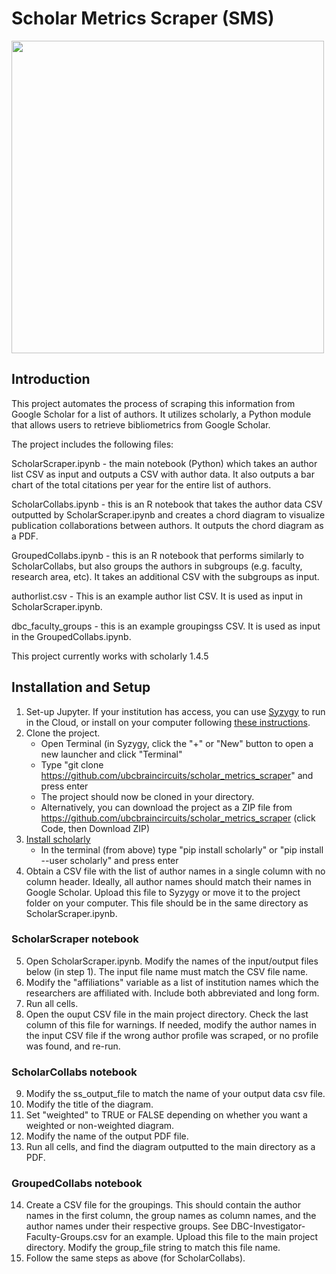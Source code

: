 # Scholar Metrics Scraper (SMS)

<img src="https://user-images.githubusercontent.com/79030764/146286572-5674bbe2-68fa-4fd9-8bfd-e9b81f6e5a4d.png" width="500" height="500">


## Introduction


This project automates the process of scraping this information from Google Scholar for a list of authors. It utilizes scholarly, a Python module that allows users to retrieve bibliometrics from Google Scholar.

The project includes the following files:

ScholarScraper.ipynb - the main notebook (Python) which takes an author list CSV as input and outputs a CSV with author data. It also outputs a bar chart of the total citations per year for the entire list of authors.

ScholarCollabs.ipynb - this is an R notebook that takes the author data CSV outputted by ScholarScraper.ipynb and creates a chord diagram to visualize publication collaborations between authors. It outputs the chord diagram as a PDF.

GroupedCollabs.ipynb - this is an R notebook that performs similarly to ScholarCollabs, but also groups the authors in subgroups (e.g. faculty, research area, etc). It takes an additional CSV with the subgroups as input.

authorlist.csv - This is an example author list CSV. It is used as input in ScholarScraper.ipynb.

dbc_faculty_groups - this is an example groupingss CSV. It is used as input in the GroupedCollabs.ipynb. 

This project currently works with scholarly 1.4.5

## Installation and Setup

1. Set-up Jupyter. If your institution has access, you can use [Syzygy](https://syzygy.ca/) to run in the Cloud, or install on your computer following [these instructions](https://jupyter.org/install).
2. Clone the project.
    - Open Terminal (in Syzygy, click the "+" or "New" button to open a new launcher and click "Terminal"
    - Type  "git clone https://github.com/ubcbraincircuits/scholar_metrics_scraper" and press enter
    - The project should now be cloned in your directory. 
    - Alternatively, you can download the project as a ZIP file from https://github.com/ubcbraincircuits/scholar_metrics_scraper (click Code, then Download ZIP)
3. [Install scholarly](https://pypi.org/project/scholarly/)
    - In the terminal (from above) type "pip install scholarly" or "pip install --user scholarly" and press enter
4. Obtain a CSV file with the list of author names in a single column with no column header. Ideally, all author names should match their names in Google Scholar. Upload this file to Syzygy or move it to the project folder on your computer. This file should be in the same directory as ScholarScraper.ipynb. 

### ScholarScraper notebook
5. Open ScholarScraper.ipynb. Modify the names of the input/output files below (in step 1). The input file name must match the CSV file name. 
6. Modify the "affiliations" variable as a list of institution names which the researchers are affiliated with. Include both abbreviated and long form.  
7. Run all cells. 
8. Open the ouput CSV file in the main project directory. Check the last column of this file for warnings. If needed, modify the author names in the input CSV file if the wrong author profile was scraped, or no profile was found, and re-run.

### ScholarCollabs notebook
9. Modify the ss_output_file to match the name of your output data csv file.
10. Modify the title of the diagram.
11. Set "weighted" to TRUE or FALSE depending on whether you want a weighted or non-weighted diagram.
12. Modify the name of the output PDF file.
13. Run all cells, and find the diagram outputted to the main directory as a PDF. 


### GroupedCollabs notebook
14. Create a CSV file for the groupings. This should contain the author names in the first column, the group names as column names, and the author names under their respective groups. See DBC-Investigator-Faculty-Groups.csv for an example. Upload this file to the main project directory. Modify the group_file string to match this file name.
15. Follow the same steps as above (for ScholarCollabs). 


